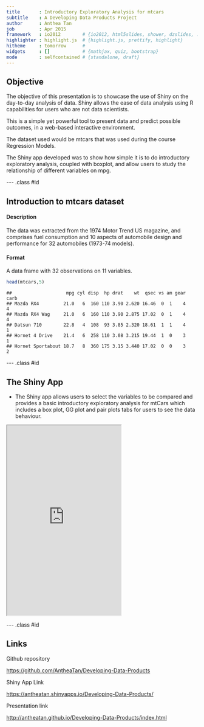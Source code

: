 ```yaml
---
title       : Introductory Exploratory Analysis for mtcars
subtitle    : A Developing Data Products Project
author      : Anthea Tan
job         : Apr 2015
framework   : io2012        # {io2012, html5slides, shower, dzslides, ...}
highlighter : highlight.js  # {highlight.js, prettify, highlight}
hitheme     : tomorrow      # 
widgets     : []            # {mathjax, quiz, bootstrap}
mode        : selfcontained # {standalone, draft}
---
```


## Objective

The objective of this presentation is to showcase the use of Shiny on the day-to-day analysis of data. Shiny allows the ease of data analysis using R capabilities for users who are not data scientists.

This is a simple yet powerful tool to present data and predict possible outcomes, in a web-based interactive environment.

The dataset used would be mtcars that was used during the course Regression Models.

The Shiny app developed was to show how simple it is to do introductory exploratory analysis, coupled with boxplot, and allow users to study the relationship of different variables on mpg.

--- .class #id

## Introduction to mtcars dataset

#### Description

The data was extracted from the 1974 Motor Trend US magazine, and comprises fuel consumption and 10 aspects of automobile design and performance for 32 automobiles (1973-74 models).

#### Format

A data frame with 32 observations on 11 variables.


```r
head(mtcars,5)
```

```
##                    mpg cyl disp  hp drat    wt  qsec vs am gear carb
## Mazda RX4         21.0   6  160 110 3.90 2.620 16.46  0  1    4    4
## Mazda RX4 Wag     21.0   6  160 110 3.90 2.875 17.02  0  1    4    4
## Datsun 710        22.8   4  108  93 3.85 2.320 18.61  1  1    4    1
## Hornet 4 Drive    21.4   6  258 110 3.08 3.215 19.44  1  0    3    1
## Hornet Sportabout 18.7   8  360 175 3.15 3.440 17.02  0  0    3    2
```

--- .class #id

## The Shiny App

- The Shiny app allows users to select the variables to be compared and provides a basic introductory exploratory analysis for mtCars which includes a box plot, GG plot and pair plots tabs for users to see the data behaviour.

<iframe src = 'https://antheatan.shinyapps.io/Developing-Data-Products/' height='500px'></iframe>

--- .class #id

## Links

Github repository

https://github.com/AntheaTan/Developing-Data-Products

Shiny App Link

https://antheatan.shinyapps.io/Developing-Data-Products/

Presentation link

http://antheatan.github.io/Developing-Data-Products/index.html
